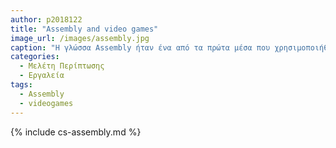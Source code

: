```yaml
---
author: p2018122
title: "Assembly and video games"
image_url: /images/assembly.jpg
caption: "Η γλώσσα Assembly ήταν ένα από τα πρώτα μέσα που χρησιμοποιήθηκαν για τη δημιουργία βιντεοπαιχνιδιών στις αρχές της δεκαετίας του 1980. Μια από τις πιο γνωστές περιπτώσεις είναι το παιχνίδι Space Invaders του 1978, το οποίο χρησιμοποίησε τη γλώσσα Assembly για να εκτελεί τον κώδικα του σε έναν επεξεργαστή Intel 8080." 
categories:
  - Μελέτη Περίπτωσης
  - Εργαλεία
tags:
  - Assembly
  - videogames
---
```


{% include cs-assembly.md %}

